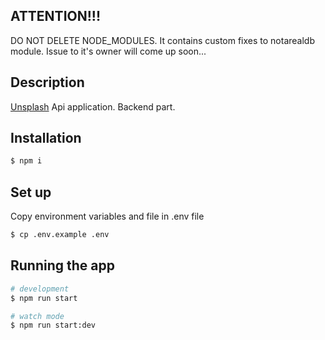 ## ATTENTION!!!

DO NOT DELETE NODE_MODULES. It contains custom fixes to notarealdb module. Issue to it's owner will come up soon... 

## Description

[Unsplash](https://unsplash.com/) Api application. Backend part.

## Installation

```bash
$ npm i
```

## Set up
Copy environment variables and file in .env file

```bash
$ cp .env.example .env
```

## Running the app

```bash
# development
$ npm run start

# watch mode
$ npm run start:dev

